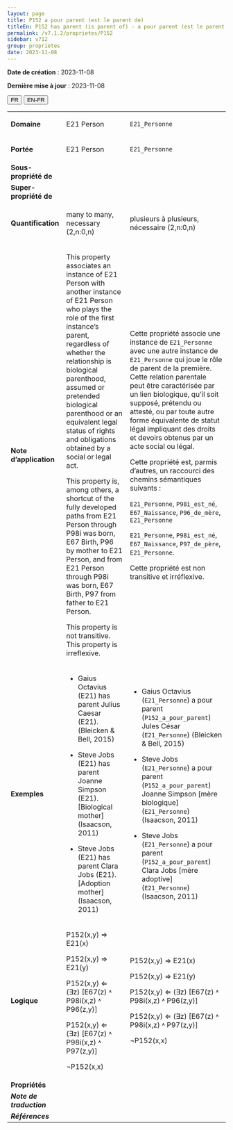 ```yaml
---
layout: page
title: P152 a pour parent (est le parent de)
titleEn: P152 has parent (is parent of) - a pour parent (est le parent de)
permalink: /v7.1.2/proprietes/P152
sidebar: v712
group: proprietes
date: 2023-11-08
---
```


**Date de création** : 2023-11-08

**Dernière mise à jour** : 2023-11-08

<div class="lang-buttons">
 <button id="fr" class="activate">FR</button>
 <button id="en-fr">EN-FR</button>
</div>

<table>
<tbody>
<tr>
<td><strong>Domaine</strong></td>
<td class="en">
<p>E21 Person</p>
</td>
<td>
<p><code class="language-plaintext highlighter-rouge">E21_Personne</code></p>
</td>
</tr>
<tr>
<td><strong>Portée</strong></td>
<td class="en">
<p>E21 Person</p>
</td>
<td>
<p><code class="language-plaintext highlighter-rouge">E21_Personne</code></p>
</td>
</tr>
<tr>
<td><strong>Sous-propriété de</strong></td>
<td class="en">
</td>
<td>
</td>
</tr>
<tr>
<td><strong>Super-propriété de</strong></td>
<td class="en">
</td>
<td>
</td>
</tr>
<tr>
<td><strong>Quantification</strong></td>
<td class="en">
<p>many to many, necessary (2,n:0,n)</p>
</td>
<td>
<p>plusieurs à plusieurs, nécessaire (2,n:0,n)</p>
</td>
</tr>
<tr>
<td><strong>Note d’application</strong></td>
<td class="en">
<p>This property associates an instance of E21 Person with another instance of E21 Person who plays the role of the first instance’s parent, regardless of whether the relationship is biological parenthood, assumed or pretended biological parenthood or an equivalent legal status of rights and obligations obtained by a social or legal act.</p>
<p>This property is, among others, a shortcut of the fully developed paths from E21 Person through P98i was born, E67 Birth, P96 by mother to E21 Person, and from E21 Person through P98i was born, E67 Birth, P97 from father to E21 Person.</p>
<p>This property is not transitive. This property is irreflexive.</p>
</td>
<td>
<p>Cette propriété associe une instance de <code class="language-plaintext highlighter-rouge">E21_Personne</code> avec une autre instance de <code class="language-plaintext highlighter-rouge">E21_Personne</code> qui joue le rôle de parent de la première. Cette relation parentale peut être caractérisée par un lien biologique, qu’il soit  supposé, prétendu ou attesté, ou par toute autre forme équivalente de statut légal impliquant des droits et devoirs obtenus par un acte social ou légal.</p>
<p>Cette propriété est, parmis d’autres, un raccourci des chemins sémantiques suivants :</p>
<p><code class="language-plaintext highlighter-rouge">E21_Personne</code>, <code class="language-plaintext highlighter-rouge">P98i_est_né</code>, <code class="language-plaintext highlighter-rouge">E67_Naissance</code>, <code class="language-plaintext highlighter-rouge">P96_de_mère</code>, <code class="language-plaintext highlighter-rouge">E21_Personne</code></p>
<p><code class="language-plaintext highlighter-rouge">E21_Personne</code>, <code class="language-plaintext highlighter-rouge">P98i_est_né</code>, <code class="language-plaintext highlighter-rouge">E67_Naissance</code>, <code class="language-plaintext highlighter-rouge">P97_de_père</code>, <code class="language-plaintext highlighter-rouge">E21_Personne</code>.</p>
<p>Cette propriété est non transitive et irréflexive.</p>
</td>
</tr>
<tr>
<td><strong>Exemples</strong></td>
<td class="en">
<ul>
<li><p>Gaius Octavius (E21) has parent Julius Caesar (E21). (Bleicken & Bell, 2015)</p>
</li>
<li><p>Steve Jobs (E21) has parent Joanne Simpson (E21). [Biological mother] (Isaacson, 2011)</p>
</li>
<li><p>Steve Jobs (E21) has parent Clara Jobs (E21). [Adoption mother] (Isaacson, 2011)</p>
</li>
</ul>
</td>
<td>
<ul>
<li><p>Gaius Octavius (<code class="language-plaintext highlighter-rouge">E21_Personne</code>) a pour parent (<code class="language-plaintext highlighter-rouge">P152_a_pour_parent</code>) Jules César (<code class="language-plaintext highlighter-rouge">E21_Personne</code>) (Bleicken & Bell, 2015)</p>
</li>
<li><p>Steve Jobs (<code class="language-plaintext highlighter-rouge">E21_Personne</code>) a pour parent (<code class="language-plaintext highlighter-rouge">P152_a_pour_parent</code>) Joanne Simpson [mère biologique] (<code class="language-plaintext highlighter-rouge">E21_Personne</code>) (Isaacson, 2011)</p>
</li>
<li><p>Steve Jobs (<code class="language-plaintext highlighter-rouge">E21_Personne</code>) a pour parent (<code class="language-plaintext highlighter-rouge">P152_a_pour_parent</code>) Clara Jobs [mère adoptive] (<code class="language-plaintext highlighter-rouge">E21_Personne</code>) (Isaacson, 2011)</p>
</li>
</ul>
</td>
</tr>
<tr>
<td><strong>Logique</strong></td>
<td class="en">
<p>P152(x,y) ⇒ E21(x)</p>
<p>P152(x,y) ⇒ E21(y)</p>
<p>P152(x,y) ⇐ (∃z) [E67(z) ˄ P98i(x,z) ˄ P96(z,y)]</p>
<p>P152(x,y) ⇐ (∃z) [E67(z) ˄ P98i(x,z) ˄ P97(z,y)]</p>
<p>¬P152(x,x)</p>
</td>
<td>
<p>P152(x,y) ⇒ E21(x)</p>
<p>P152(x,y) ⇒ E21(y)</p>
<p>P152(x,y) ⇐ (∃z) [E67(z) ˄ P98i(x,z) ˄ P96(z,y)]</p>
<p>P152(x,y) ⇐ (∃z) [E67(z) ˄ P98i(x,z) ˄ P97(z,y)]</p>
<p>¬P152(x,x)</p>
</td>
</tr>
<tr>
<td><strong>Propriétés</strong></td>
<td class="en">
</td>
<td>
</td>
</tr>
<tr>
<td><strong><em>Note de traduction</em></strong></td>
<td colspan="2">
</td>
</tr>
<tr>
<td><strong><em>Références</em></strong></td>
<td colspan="2">
<p><em></em></p>
</td>
</tr>
</tbody>
</table>
